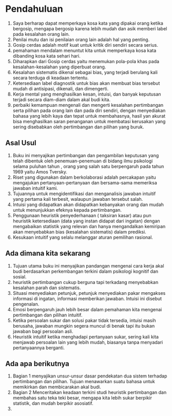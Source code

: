 
# Pendahuluan
1. Saya berharap dapat memperkaya kosa kata yang dipakai orang ketika bergosip, mengapa bergosip karena lebih mudah dan asik memberi label pada kesalahan orang lain. 
2. Penilai mutu dan isi penilaian orang lain adalah hal yang penting.
3. Gosip cerdas adalah motif kuat untuk kritik diri sendiri secara serius.
4. pemahaman mendalam menuntut kita untuk memperkaya kosa kata dibanding kosa kata sehari hari.
5. Diharapkan dari Gosip cerdas yaitu menemukan pola-pola khas pada kesalahan-kesalahan yang diperbuat orang.
6. Kesalahan sistematis dikenal sebagai bias, yang terjadi berulang kali secara terduga di keadaan tertentu.
7. Ketersediaan label diagnostik untuk bias akan membuat bias tersebut mudah di antisipasi, dikenali, dan dimengerti.
8. Kerja mental yang menghasilkan kesan, intuisi, dan banyak keputusan terjadi secara diam-diam dalam akal budi kita.
9. perbaiki kemampuan mengenali dan mengerti kesalahan pertimbangan serta pilihan pada orang lain dan pada diri sendiri, dengan menyediakan bahasa yang lebih kaya dan tepat untuk membahasnya, hasil yan akurat bisa menghasilkan saran penanganan untuk membatasi kerusakan yang sering disebabkan oleh pertimbangan dan pilihan yang buruk.
## Asal Usul
1. Buku ini menyajikan pertimbangan dan pengambilan keputusan yang telah dibentuk oleh penemuan-penemuan di bidang ilmu psikologi selama puluhan tahun , orang yang salah satu berpengaruh pada tahun 1969 yaitu Amos Tversky.
2. Riset yang digunakan dalam berkolaborasi adalah percakapan yaitu mengajukan pertanyaan-pertanyaan dan bersama-sama memeriksa jawaban intuitif kami.
3. Tujuannya untuk mengidentifikasi dan menganalisis jawaban intuitif yang pertama kali terbesit, walaupun jawaban tersebut salah.
4. Intuisi yang didapatkan akan didapatkan kebanyakan orang dan mudah untuk menunjukkan efeknya kepada pertimbangan.
5. Penggunaan heuristik penyederhanaan ( taksiran kasar) atau pun heuristik ketersediaan (data yang instan didapat dari ingatan) dengan mengabaikan statistik yang relevan dan hanya mengandalkan kemiripan akan menyebabkan bias (kesalahan sistematis) dalam prediksi.
6. Kesukaan intuitif yang selalu melanggar aturan pemilihan rasional.

## Ada dimana kita sekarang
1. Tujuan utama buku ini menyajikan pandangan mengenai cara kerja akal budi berdasarkan perkembangan terkini dalam psikologi kognitif dan sosial.
2. heuristik pertimbangan cukup berguna tapi terkadang menyebabkan kesalahan parah dan sistematis.
3. Situasi menyediakan petunjuk, petunjuk menyediakan pakar mengakses informasi di ingatan, informasi memberikan jawaban. Intuisi ini disebut pengenalan.
4. Emosi berpengaruh jauh lebih besar dalam pemahaman kita mengenai pertimbangan dan pilihan intuitif.
5. Ketika persoalan sukar dan solusi pakar tidak tersedia, intuisi masih berusaha, jawaban mungkin segera muncul di benak tapi itu bukan jawaban bagi persoalan asli.
6. Heuristik intuitif ketika menghadapi pertanyaan sukar, sering kali kita menjawab persoalan lain yang lebih mudah, biasanya tanpa menyadari pertanyaannya berganti.

## Ada apa berikutnya
1. Bagian 1 menyajikan unsur-unsur dasar pendekatan dua sistem terhadap pertimbangan dan pilihan. Tujuan menawarkan suatu bahasa untuk memikirkan dan membicarakan akal budi.
2. Bagian 2 Menceritakan keadaan terkini studi heuristik pertimbangan dan membahas satu teka teki besar, mengapa kita lebih sukar berpikir statistik, dan mudah berpikir asosiatif.
3. 
<!--stackedit_data:
eyJoaXN0b3J5IjpbLTExMTM0NzU4OTUsNjAzNzQyMTQsLTE3Nj
MyMzIwMDgsMTU3ODU0NTM3MiwxMDIzNDgwMTgzLC0xMTUyNzA2
MzUsMTIxNDY4Mzg0NCwtMTE5MTk0NDM4Miw1ODM4Njg2MzcsND
k2MTU3NzM3LDMzNzUxMzkxNF19
-->